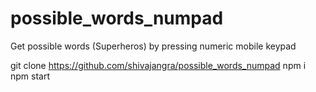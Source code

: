 # possible_words_numpad
Get possible words (Superheros) by pressing numeric mobile keypad

 git clone https://github.com/shivajangra/possible_words_numpad
 npm i
 npm start
